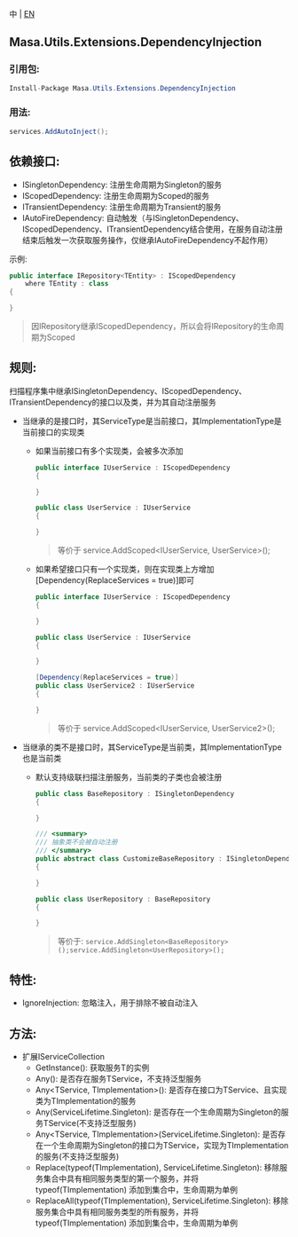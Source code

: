 中 | [EN](README.md)

## Masa.Utils.Extensions.DependencyInjection

### 引用包:

```c#
Install-Package Masa.Utils.Extensions.DependencyInjection
```
### 用法:

```C#
services.AddAutoInject();
```

## 依赖接口:

* ISingletonDependency: 注册生命周期为Singleton的服务
* IScopedDependency: 注册生命周期为Scoped的服务
* ITransientDependency: 注册生命周期为Transient的服务
* IAutoFireDependency: 自动触发（与ISingletonDependency、IScopedDependency、ITransientDependency结合使用，在服务自动注册结束后触发一次获取服务操作，仅继承IAutoFireDependency不起作用）

示例:

```c#
public interface IRepository<TEntity> : IScopedDependency
    where TEntity : class
{

}
```

> 因IRepository<TEntity>继承IScopedDependency，所以会将IRepository<TEntity>的生命周期为Scoped

## 规则:

扫描程序集中继承ISingletonDependency、IScopedDependency、ITransientDependency的接口以及类，并为其自动注册服务

* 当继承的是接口时，其ServiceType是当前接口，其ImplementationType是当前接口的实现类
  * 如果当前接口有多个实现类，会被多次添加

    ``` C#
    public interface IUserService : IScopedDependency
    {

    }

    public class UserService : IUserService
    {

    }
    ```
    > 等价于 service.AddScoped<IUserService, UserService>();

  * 如果希望接口只有一个实现类，则在实现类上方增加[Dependency(ReplaceServices = true)]即可

    ``` C#
    public interface IUserService : IScopedDependency
    {

    }

    public class UserService : IUserService
    {

    }

    [Dependency(ReplaceServices = true)]
    public class UserService2 : IUserService
    {

    }
    ```
    > 等价于 service.AddScoped<IUserService, UserService2>();

* 当继承的类不是接口时，其ServiceType是当前类，其ImplementationType也是当前类
  * 默认支持级联扫描注册服务，当前类的子类也会被注册

    ``` C#
    public class BaseRepository : ISingletonDependency
    {

    }

    /// <summary>
    /// 抽象类不会被自动注册
    /// </summary>
    public abstract class CustomizeBaseRepository : ISingletonDependency
    {

    }

    public class UserRepository : BaseRepository
    {

    }
    ```

    > 等价于: `service.AddSingleton<BaseRepository>();service.AddSingleton<UserRepository>();`

## 特性:

* IgnoreInjection: 忽略注入，用于排除不被自动注入

## 方法:

* 扩展IServiceCollection
  * GetInstance<TService>(): 获取服务T的实例
  * Any<TService>(): 是否存在服务TService，不支持泛型服务
  * Any<TService, TImplementation>(): 是否存在接口为TService、且实现类为TImplementation的服务
  * Any<TService>(ServiceLifetime.Singleton): 是否存在一个生命周期为Singleton的服务TService(不支持泛型服务)
  * Any<TService, TImplementation>(ServiceLifetime.Singleton): 是否存在一个生命周期为Singleton的接口为TService，实现为TImplementation的服务(不支持泛型服务)
  * Replace<TService>(typeof(TImplementation), ServiceLifetime.Singleton): 移除服务集合中具有相同服务类型的第一个服务，并将 typeof(TImplementation) 添加到集合中，生命周期为单例
  * ReplaceAll<TService>(typeof(TImplementation), ServiceLifetime.Singleton): 移除服务集合中具有相同服务类型的所有服务，并将 typeof(TImplementation) 添加到集合中，生命周期为单例